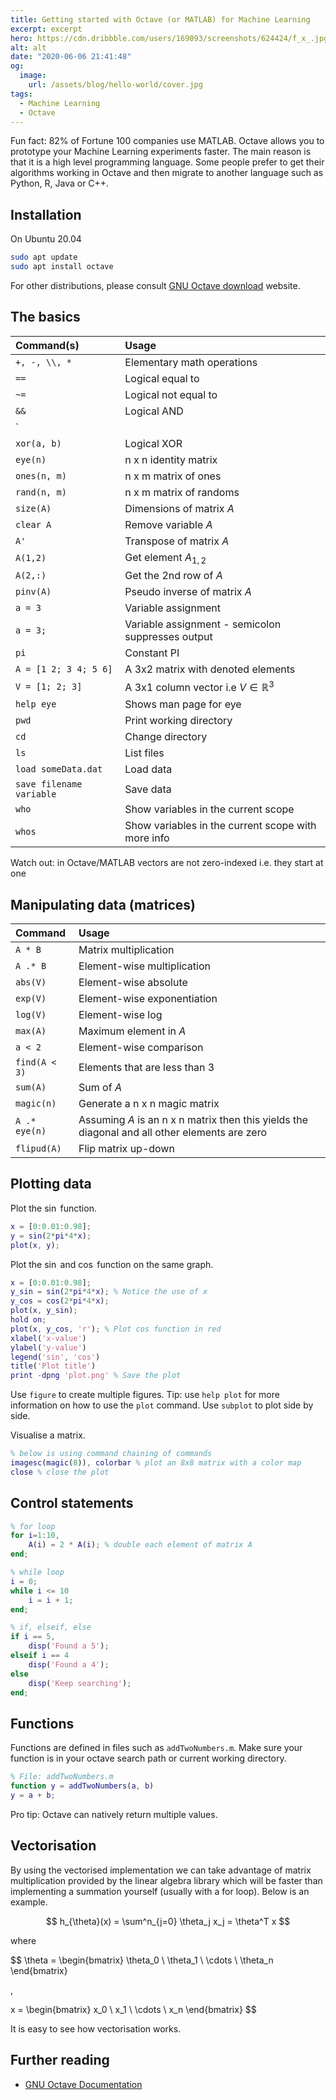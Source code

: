 ```yaml
---
title: Getting started with Octave (or MATLAB) for Machine Learning
excerpt: excerpt
hero: https://cdn.dribbble.com/users/169093/screenshots/624424/f_x_.jpg
alt: alt
date: "2020-06-06 21:41:48"
og:
  image:
    url: /assets/blog/hello-world/cover.jpg
tags:
  - Machine Learning
  - Octave
---
```


Fun fact: 82% of Fortune 100 companies use MATLAB. Octave allows you to
prototype your Machine Learning experiments faster. The main reason is that it
is a high level programming language. Some people prefer to get their
algorithms working in Octave and then migrate to another language such as
Python, R, Java or C++.

## Installation

On Ubuntu 20.04

```bash
sudo apt update
sudo apt install octave
```

For other distributions, please consult [GNU Octave
download](https://www.gnu.org/software/octave/#install) website.

## The basics

| Command(s)               | Usage                                              |
| :----------------------- | :------------------------------------------------- |
| `+, -, \\, *`            | Elementary math operations                         |
| `==`                     | Logical equal to                                   |
| `~=`                     | Logical not equal to                               |
| `&&`                     | Logical AND                                        |
| `||`                     | Logical OR                                         |
| `xor(a, b)`              | Logical XOR                                        |
| `eye(n)`                 | n x n identity matrix                              |
| `ones(n, m)`             | n x m matrix of ones                               |
| `rand(n, m)`             | n x m matrix of randoms                            |
| `size(A)`                | Dimensions of matrix $A$                           |
| `clear A`                | Remove variable $A$                                |
| `A'`                     | Transpose of matrix $A$                            |
| `A(1,2)`                 | Get element $A_{1,2}$                              |
| `A(2,:)`                 | Get the 2nd row of $A$                             |
| `pinv(A)`                | Pseudo inverse of matrix $A$                       |
| `a = 3`                  | Variable assignment                                |
| `a = 3;`                 | Variable assignment - semicolon suppresses output  |
| `pi`                     | Constant PI                                        |
| `A = [1 2; 3 4; 5 6]`    | A 3x2 matrix with denoted elements                 |
| `V = [1; 2; 3]`          | A 3x1 column vector i.e $V \in \mathbb{R}^3$       |
| `help eye`               | Shows man page for eye                             |
| `pwd`                    | Print working directory                            |
| `cd`                     | Change directory                                   |
| `ls`                     | List files                                         |
| `load someData.dat`      | Load data                                          |
| `save filename variable` | Save data                                          |
| `who`                    | Show variables in the current scope                |
| `whos`                   | Show variables in the current scope with more info |

Watch out: in Octave/MATLAB vectors are not zero-indexed i.e. they start at one

## Manipulating data (matrices)

| Command       | Usage                                                                                         |
| :------------ | :-------------------------------------------------------------------------------------------- |
| `A * B`       | Matrix multiplication                                                                         |
| `A .* B`      | Element-wise multiplication                                                                   |
| `abs(V)`      | Element-wise absolute                                                                         |
| `exp(V)`      | Element-wise exponentiation                                                                   |
| `log(V)`      | Element-wise log                                                                              |
| `max(A)`      | Maximum element in $A$                                                                        |
| `a < 2`       | Element-wise comparison                                                                       |
| `find(A < 3)` | Elements that are less than 3                                                                 |
| `sum(A)`      | Sum of $A$                                                                                    |
| `magic(n)`    | Generate a n x n magic matrix                                                                 |
| `A .* eye(n)` | Assuming $A$ is an n x n matrix then this yields the diagonal and all other elements are zero |
| `flipud(A)`   | Flip matrix up-down                                                                           |

## Plotting data

Plot the $\sin$ function.

```matlab
x = [0:0.01:0.98];
y = sin(2*pi*4*x);
plot(x, y);
```

Plot the $\sin$ and $\cos$ function on the same graph.

```matlab
x = [0:0.01:0.98];
y_sin = sin(2*pi*4*x); % Notice the use of x
y_cos = cos(2*pi*4*x);
plot(x, y_sin);
hold on;
plot(x, y_cos, 'r'); % Plot cos function in red
xlabel('x-value')
ylabel('y-value')
legend('sin', 'cos')
title('Plot title')
print -dpng 'plot.png' % Save the plot
```

Use `figure` to create multiple figures. Tip: use `help plot` for more
information on how to use the `plot` command. Use `subplot` to plot side by
side.

Visualise a matrix.

```matlab
% below is using command chaining of commands
imagesc(magic(8)), colorbar % plot an 8x8 matrix with a color map
close % close the plot
```

## Control statements

```matlab
% for loop
for i=1:10,
    A(i) = 2 * A(i); % double each element of matrix A
end;

% while loop
i = 0;
while i <= 10
    i = i + 1;
end;

% if, elseif, else
if i == 5,
    disp('Found a 5');
elseif i == 4
    disp('Found a 4');
else
    disp('Keep searching');
end;
```

## Functions

Functions are defined in files such as `addTwoNumbers.m`. Make sure your
function is in your octave search path or current working directory.

```matlab
% File: addTwoNumbers.m
function y = addTwoNumbers(a, b)
y = a + b;
```

Pro tip: Octave can natively return multiple values.

## Vectorisation

By using the vectorised implementation we can take advantage of matrix multiplication provided by the linear algebra library which will be faster than implementing a summation yourself (usually with a for loop). Below is an example.

$$
h_{\theta}(x) = \sum^n_{j=0} \theta_j x_j = \theta^T x
$$

where

$$
\theta =
\begin{bmatrix}
\theta_0 \\
\theta_1 \\
\cdots \\
\theta_n
\end{bmatrix}

,

x =
\begin{bmatrix}
x_0 \\
x_1 \\
\cdots \\
x_n
\end{bmatrix}
$$

It is easy to see how vectorisation works.

## Further reading

- [GNU Octave Documentation](https://octave.org/doc/v5.2.0/)
